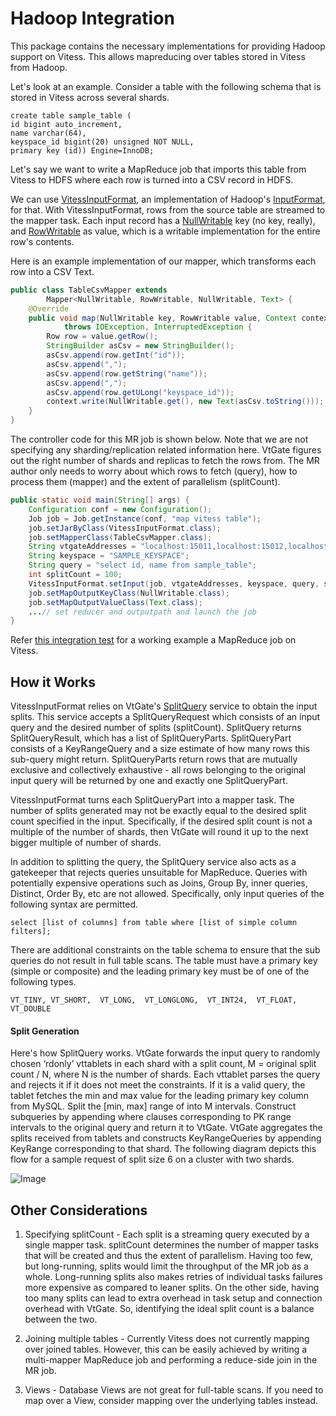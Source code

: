 # Hadoop Integration

This package contains the necessary implementations for providing Hadoop support on Vitess. This allows mapreducing over tables stored in Vitess from Hadoop. 

Let's look at an example. Consider a table with the following schema that is stored in Vitess across several shards.

```
create table sample_table (
id bigint auto_increment,
name varchar(64),
keyspace_id bigint(20) unsigned NOT NULL,
primary key (id)) Engine=InnoDB;
```

Let's say we want to write a MapReduce job that imports this table from Vitess to HDFS where each row is turned into a CSV record in HDFS. 

We can use [VitessInputFormat](https://github.com/youtube/vitess/blob/090830a29c10ae813a2edae18ad780067fb46c05/java/vtgate-client/src/main/java/com/youtube/vitess/vtgate/hadoop/VitessInputFormat.java), an implementation of Hadoop's [InputFormat](http://hadoop.apache.org/docs/stable/api/org/apache/hadoop/mapred/InputFormat.html), for that. With VitessInputFormat, rows from the source table are streamed to the mapper task. Each input record has a [NullWritable](https://hadoop.apache.org/docs/r2.2.0/api/org/apache/hadoop/io/NullWritable.html) key (no key, really), and [RowWritable](https://github.com/youtube/vitess/blob/090830a29c10ae813a2edae18ad780067fb46c05/java/vtgate-client/src/main/java/com/youtube/vitess/vtgate/hadoop/writables/RowWritable.java) as value, which is a writable implementation for the entire row's contents.

Here is an example implementation of our mapper, which transforms each row into a CSV Text. 

```java
public class TableCsvMapper extends
		Mapper<NullWritable, RowWritable, NullWritable, Text> {
	@Override
	public void map(NullWritable key, RowWritable value, Context context)
			throws IOException, InterruptedException {
		Row row = value.getRow();
		StringBuilder asCsv = new StringBuilder();
		asCsv.append(row.getInt("id"));
		asCsv.append(",");
		asCsv.append(row.getString("name"));
		asCsv.append(",");
		asCsv.append(row.getULong("keyspace_id"));
		context.write(NullWritable.get(), new Text(asCsv.toString()));
	}
}
```

The controller code for this MR job is shown below. Note that we are not specifying any sharding/replication related information here. VtGate figures out the right number of shards and replicas to fetch the rows from. The MR author only needs to worry about which rows to fetch (query), how to process them (mapper) and the extent of parallelism (splitCount).

```java
public static void main(String[] args) {
	Configuration conf = new Configuration();
	Job job = Job.getInstance(conf, "map vitess table");
	job.setJarByClass(VitessInputFormat.class);
	job.setMapperClass(TableCsvMapper.class);
	String vtgateAddresses = "localhost:15011,localhost:15012,localhost:15013";
	String keyspace = "SAMPLE_KEYSPACE";
	String query = "select id, name from sample_table";
	int splitCount = 100;
	VitessInputFormat.setInput(job, vtgateAddresses, keyspace, query, splitCount);
	job.setMapOutputKeyClass(NullWritable.class);
	job.setMapOutputValueClass(Text.class);
	...// set reducer and outputpath and launch the job
}
```

Refer [this integration test](https://github.com/youtube/vitess/blob/090830a29c10ae813a2edae18ad780067fb46c05/java/vtgate-client/src/test/java/com/youtube/vitess/vtgate/integration/hadoop/MapReduceIT.java) for a working example a MapReduce job on Vitess.

## How it Works

VitessInputFormat relies on VtGate's [SplitQuery](https://github.com/youtube/vitess/blob/c680b39852662739a4f5f539ad3ff48ae83d26d1/go/vt/vtgate/vtgateservice/interface.go#L38) service to obtain the input splits. This service accepts a SplitQueryRequest which consists of an input query and the desired number of splits (splitCount). SplitQuery returns SplitQueryResult, which has a list of SplitQueryParts. SplitQueryPart consists of a KeyRangeQuery and a size estimate of how many rows this sub-query might return. SplitQueryParts return rows that are mutually exclusive and collectively exhaustive - all rows belonging to the original input query will be returned by one and exactly one SplitQueryPart. 

VitessInputFormat turns each SplitQueryPart into a mapper task. The number of splits generated may not be exactly equal to the desired split count specified in the input. Specifically, if the desired split count is not a multiple of the number of shards, then VtGate will round it up to the next bigger multiple of number of shards.

In addition to splitting the query, the SplitQuery service also acts as a gatekeeper that rejects queries unsuitable for MapReduce. Queries with potentially expensive operations such as Joins, Group By, inner queries, Distinct, Order By, etc are not allowed. Specifically, only input queries of the following syntax are permitted.

```
select [list of columns] from table where [list of simple column filters];
```

There are additional constraints on the table schema to ensure that the sub queries do not result in full table scans. The table must have a primary key (simple or composite) and the leading primary key must be of one of the following types.
```
VT_TINY, VT_SHORT,  VT_LONG,  VT_LONGLONG,  VT_INT24,  VT_FLOAT,  VT_DOUBLE
```

#### Split Generation

Here's how SplitQuery works. VtGate forwards the input query to randomly chosen ‘rdonly’ vttablets in each shard with a split count, M = original split count / N, where N is the number of shards. Each vttablet parses the query and rejects it if it does not meet the constraints. If it is a valid query, the tablet fetches the min and max value for the leading primary key column from MySQL. Split the [min, max] range of into M intervals. Construct subqueries by appending where clauses corresponding to PK range intervals to the original query and return it to VtGate. VtGate aggregates the splits received from tablets and constructs KeyRangeQueries by appending KeyRange corresponding to that shard. The following diagram depicts this flow for a sample request of split size 6 on a cluster with two shards.

![Image](https://raw.githubusercontent.com/youtube/vitess/090830a29c10ae813a2edae18ad780067fb46c05/java/vtgate-client/src/main/java/com/youtube/vitess/vtgate/hadoop/SplitQuery.png)

## Other Considerations

1. Specifying splitCount - Each split is a streaming query executed by a single mapper task. splitCount determines the number of mapper tasks that will be created and thus the extent of parallelism. Having too few, but long-running, splits would limit the throughput of the MR job as a whole. Long-running splits also makes retries of individual tasks failures more expensive as compared to leaner splits. On the other side, having too many splits can lead to extra overhead in task setup and connection overhead with VtGate. So, identifying the ideal split count is a balance between the two.

2. Joining multiple tables - Currently Vitess does not currently mapping over joined tables. However, this can be easily achieved by writing a multi-mapper MapReduce job and performing a reduce-side join in the MR job.

3. Views - Database Views are not great for full-table scans. If you need to map over a View, consider mapping over the underlying tables instead.







